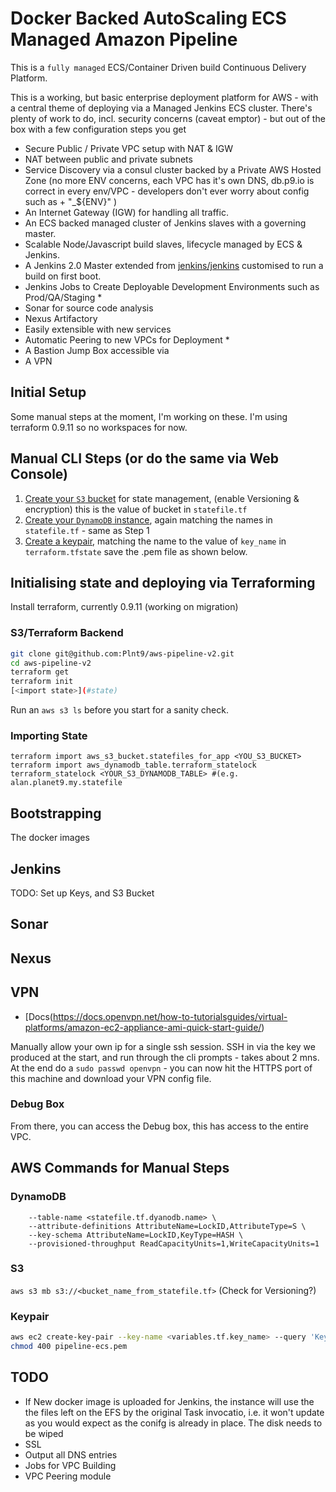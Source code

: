 # Docker Backed AutoScaling ECS Managed Amazon Pipeline

This is a  `fully managed` ECS/Container Driven build Continuous Delivery Platform.

This is a working, but basic enterprise deployment platform for AWS - with a central theme of deploying via a Managed Jenkins ECS cluster.  There's plenty of work to do, incl. security concerns (caveat emptor) - but out of the box with a few configuration steps you get

* Secure Public / Private  VPC setup with NAT & IGW
* NAT between public and private subnets
* Service Discovery via a consul cluster backed by a Private AWS Hosted Zone (no more ENV concerns, each VPC has it's own DNS, db.p9.io is correct in every env/VPC -  developers don't ever worry about config such as + "_${ENV}" )
* An Internet Gateway  (IGW) for handling all traffic.
* An ECS backed managed cluster of Jenkins slaves with a governing master.
* Scalable Node/Javascript build slaves, lifecycle managed by ECS & Jenkins.
* A Jenkins 2.0 Master extended from [jenkins/jenkins](https://hub.docker.com/r/jenkins/jenkins/)  customised to run a build on first boot.
* Jenkins Jobs to Create Deployable Development Environments such as Prod/QA/Staging *
* Sonar for source code analysis
* Nexus Artifactory
* Easily extensible with new services
* Automatic Peering to new VPCs for Deployment *
* A Bastion Jump Box accessible via
* A VPN


## Initial Setup
Some manual steps at the moment, I'm working on these.  I'm using terraform 0.9.11 so no workspaces for now.

## Manual CLI Steps (or do the same  via Web Console)
1. [Create your `S3` bucket](#s3) for state management, (enable Versioning & encryption) this is the value of bucket in `statefile.tf`
2. [Create your `DynamoDB` instance](#dynamo), again matching the names in `statefile.tf` - same as Step 1
3. [Create a keypair](#keypair), matching the name to the value of `key_name` in `terraform.tfstate` save the .pem file as shown below.

## Initialising state and deploying via Terraforming
Install terraform, currently 0.9.11 (working on migration)

### S3/Terraform Backend
```bash
git clone git@github.com:Plnt9/aws-pipeline-v2.git
cd aws-pipeline-v2
terraform get
terraform init
[<import state>](#state)
```
Run an `aws s3 ls` before you start for a sanity check.

### <a name="state"></a> Importing State
```
terraform import aws_s3_bucket.statefiles_for_app <YOU_S3_BUCKET>
terraform import aws_dynamodb_table.terraform_statelock terraform_statelock <YOUR_S3_DYNAMODB_TABLE> #(e.g. alan.planet9.my.statefile
```

## Bootstrapping
The docker images

## Jenkins
TODO: Set up Keys, and S3 Bucket

## Sonar

## Nexus

## VPN
* [Docs(https://docs.openvpn.net/how-to-tutorialsguides/virtual-platforms/amazon-ec2-appliance-ami-quick-start-guide/)

Manually allow your own ip for a single ssh session. SSH in via the key we produced at the start, and run through the cli prompts - takes about 2 mns. At the end do a `sudo passwd openvpn` - you can now hit the HTTPS port of this machine and download your VPN config file.  

### Debug Box
From there, you can access the Debug box, this has access to the entire VPC.

## AWS Commands for Manual Steps
### <a name="dynamodb"></a> DynamoDB
```aws dynamodb create-table \
    --table-name <statefile.tf.dyanodb.name> \
    --attribute-definitions AttributeName=LockID,AttributeType=S \
    --key-schema AttributeName=LockID,KeyType=HASH \
    --provisioned-throughput ReadCapacityUnits=1,WriteCapacityUnits=1
```

### <a name="s3"></a> S3
`aws s3 mb s3://<bucket_name_from_statefile.tf>` (Check for Versioning?)

### <a name="keypair"></a> Keypair
```bash
aws ec2 create-key-pair --key-name <variables.tf.key_name> --query 'KeyMaterial' --output text > <variables.tf.key_name>.pem
chmod 400 pipeline-ecs.pem
```



## TODO
* If New docker image is uploaded for Jenkins, the instance will use the the  files left on the EFS by the original Task invocatio, i.e. it won't update as you would expect as  the conifg is already in place. The disk needs to be wiped
* SSL
* Output all DNS entries
* Jobs for VPC Building
* VPC Peering module
